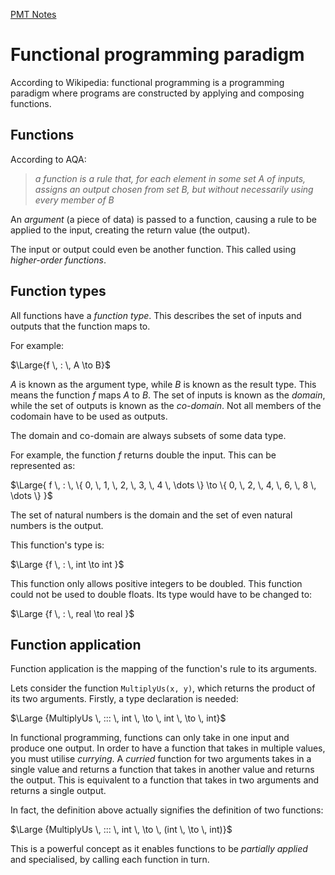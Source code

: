 [PMT Notes](https://www.physicsandmathstutor.com/pdf-pages/?pdf=https%3A%2F%2Fpmt.physicsandmathstutor.com%2Fdownload%2FComputer-Science%2FA-level%2FNotes%2FAQA%2F12-Fundamentals-of-Functional-Programming%2FAdvanced%2F12.1.%20Functional%20Programming%20Paradigm%20-%20Advanced.pdf)

# Functional programming paradigm

According to Wikipedia: functional programming is a programming paradigm where programs are constructed by applying and composing functions.

## Functions

According to AQA:

> *a function is a rule that, for each element in some set A of inputs, assigns an output chosen from set B, but without necessarily using every member of B* 

An *argument* (a piece of data) is passed to a function, causing a rule to be applied to the input, creating the return value (the output).

The input or output could even be another function. This called using *higher-order functions*.

## Function types

All functions have a *function type*. This describes the set of inputs and outputs that the function maps to. 

For example:

$\Large{f \, : \, A \to B}$

$A$ is known as the argument type, while $B$ is known as the result type. This means the function $f$ maps $A$ to $B$. The set of inputs is known as the *domain*, while the set of outputs is known as the *co-domain*. Not all members of the codomain have to be used as outputs. 

The domain and co-domain are always subsets of some data type.

For example, the function $f$ returns double the input. This can be represented as:

$\Large{ f \, : \, \{ 0, \, 1, \, 2, \, 3, \, 4 \, \dots \} \to \{ 0, \, 2, \, 4, \, 6, \, 8 \, \dots \} }$

The set of natural numbers is the domain and the set of even natural numbers is the output.

This function's type is:

$\Large {f \, : \, int \to int }$

This function only allows positive integers to be doubled. This function could not be used to double floats. Its type would have to be changed to:

$\Large {f \, : \, real \to real }$

## Function application

Function application is the mapping of the function's rule to its arguments.

Lets consider the function `MultiplyUs(x, y)`, which returns the product of its two arguments. Firstly, a type declaration is needed:

$\Large {MultiplyUs \, ::: \, int \, \to \, int \, \to \, int}$

In functional programming, functions can only take in one input and produce one output. In order to have a function that takes in multiple values, you must utilise *currying*. A *curried* function for two arguments takes in a single value and returns a function that takes in another value and returns the output. This is equivalent to a function that takes in two arguments and returns a single output.

In fact, the definition above actually signifies the definition of two functions:

$\Large {MultiplyUs \, ::: \, int \, \to \, (int \, \to \, int)}$

This is a powerful concept as it enables functions to be *partially applied* and specialised, by calling each function in turn.


